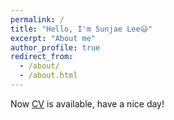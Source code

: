 ```yaml
---
permalink: /
title: "Hello, I'm Sunjae Lee😃"
excerpt: "About me"
author_profile: true
redirect_from: 
  - /about/
  - /about.html
---
```


Now [CV](https://leessunj.github.io/cv/) is available, have a nice day!
